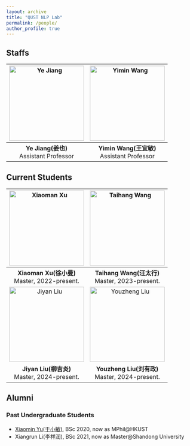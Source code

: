 ```yaml
---
layout: archive
title: "QUST NLP Lab"
permalink: /people/
author_profile: true
---
```


## Staffs

| <img src="https://ye-jiang.com/files/IMG_49501.jpg" alt="Ye Jiang" width="200" height="200">  | <img src="https://ye-jiang.com/files/20241008102047.jpg" alt="Yimin Wang" width="200" height="200">  |
|:--:|:--:|
| **Ye Jiang(姜也)** <br>Assistant Professor | **Yimin Wang(王宜敏)** <br>Assistant Professor |

## Current Students


| <img src="https://ye-jiang.com/files/20241011210757.jpg" alt="Xiaoman Xu" width="200" height="200">  | <img src="https://ye-jiang.com/files/20241011210811.jpg" alt="Taihang Wang" width="200" height="200">  |
|:--:|:--:|
| **Xiaoman Xu(徐小曼)** <br>Master, 2022-present. | **Taihang Wang(汪太行)** <br>Master, 2023-present. |
| <img src="https://ye-jiang.com/files/141549.png" alt="Jiyan Liu" width="200" height="200">  | <img src="https://ye-jiang.com/files/141555.png" alt="Youzheng Liu" width="200" height="200">  |
| **Jiyan Liu(柳吉炎)** <br>Master, 2024-present. | **Youzheng Liu(刘有政)** <br>Master, 2024-present. |


## Alumni

### Past Undergraduate Students

* [Xiaomin Yu(于小敏)](https://yu-xm.github.io/), BSc 2020, now as MPhil@HKUST
* Xiangrun Li(李祥润), BSc 2021, now as Master@Shandong University
